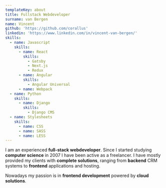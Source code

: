 ```yaml
---
templateKey: about
title: Fullstack Webdeveloper
surname: van Bergen
name: Vincent
github: 'https://github.com/corallus'
linkedin: 'https://www.linkedin.com/in/vincent-van-bergen/'
skills:
  - name: Javascript
    skills:
      - name: React
        skills:
          - Gatsby
          - Next.js
          - Redux
      - name: Angular
        skills:
          - Angular Universal
      - name: Webpack
  - name: Python
    skills:
      - name: Django
        skills:
          - Django CMS
  - name: Stylesheets
    skills:
      - name: CSS
      - name: SASS
      - name: LESS
---
```

I am an experienced **full-stack webdeveloper**. Since I started studying **computer science** in 2007 I have been active as a freelancer. I have mostly provided my clients with **complete solutions**, ranging from **backend** CRM systems to **frontend** applications and hosting.

Nowadays my passion is in **frontend development** powered by **cloud solutions**.
